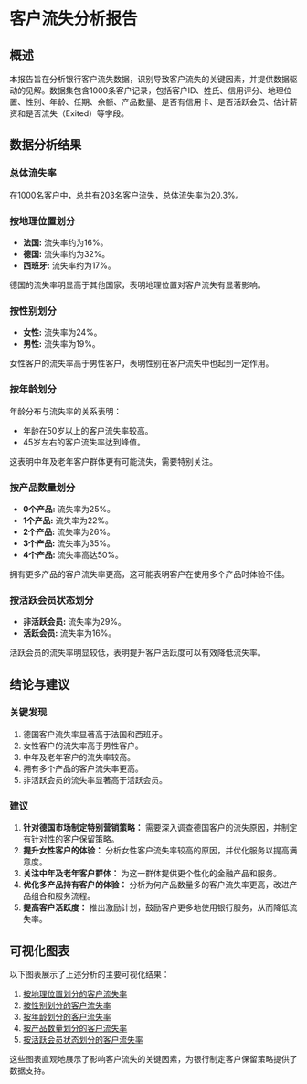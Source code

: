 # 客户流失分析报告

## 概述

本报告旨在分析银行客户流失数据，识别导致客户流失的关键因素，并提供数据驱动的见解。数据集包含1000条客户记录，包括客户ID、姓氏、信用评分、地理位置、性别、年龄、任期、余额、产品数量、是否有信用卡、是否活跃会员、估计薪资和是否流失（Exited）等字段。

## 数据分析结果

### 总体流失率

在1000名客户中，总共有203名客户流失，总体流失率为20.3%。

### 按地理位置划分

- **法国:** 流失率约为16%。
- **德国:** 流失率约为32%。
- **西班牙:** 流失率约为17%。

德国的流失率明显高于其他国家，表明地理位置对客户流失有显著影响。

### 按性别划分

- **女性:** 流失率为24%。
- **男性:** 流失率为19%。

女性客户的流失率高于男性客户，表明性别在客户流失中也起到一定作用。

### 按年龄划分

年龄分布与流失率的关系表明：

- 年龄在50岁以上的客户流失率较高。
- 45岁左右的客户流失率达到峰值。

这表明中年及老年客户群体更有可能流失，需要特别关注。

### 按产品数量划分

- **0个产品:** 流失率为25%。
- **1个产品:** 流失率为22%。
- **2个产品:** 流失率为26%。
- **3个产品:** 流失率为35%。
- **4个产品:** 流失率高达50%。

拥有更多产品的客户流失率更高，这可能表明客户在使用多个产品时体验不佳。

### 按活跃会员状态划分

- **非活跃会员:** 流失率为29%。
- **活跃会员:** 流失率为16%。

活跃会员的流失率明显较低，表明提升客户活跃度可以有效降低流失率。

## 结论与建议

### 关键发现

1. 德国客户流失率显著高于法国和西班牙。
2. 女性客户的流失率高于男性客户。
3. 中年及老年客户的流失率较高。
4. 拥有多个产品的客户流失率更高。
5. 非活跃会员的流失率显著高于活跃会员。

### 建议

1. **针对德国市场制定特别营销策略：** 需要深入调查德国客户的流失原因，并制定有针对性的客户保留策略。
2. **提升女性客户的体验：** 分析女性客户流失率较高的原因，并优化服务以提高满意度。
3. **关注中年及老年客户群体：** 为这一群体提供更个性化的金融产品和服务。
4. **优化多产品持有客户的体验：** 分析为何产品数量多的客户流失率更高，改进产品组合和服务流程。
5. **提高客户活跃度：** 推出激励计划，鼓励客户更多地使用银行服务，从而降低流失率。

## 可视化图表

以下图表展示了上述分析的主要可视化结果：

1. [按地理位置划分的客户流失率](地理客户流失率.png)
2. [按性别划分的客户流失率](性别客户流失率.png)
3. [按年龄划分的客户流失率](年龄客户流失率.png)
4. [按产品数量划分的客户流失率](产品数量客户流失率.png)
5. [按活跃会员状态划分的客户流失率](活跃会员状态客户流失率.png)

这些图表直观地展示了影响客户流失的关键因素，为银行制定客户保留策略提供了数据支持。